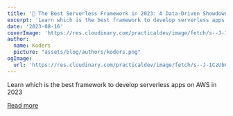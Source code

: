 ```yaml
---
title: '🥇 The Best Serverless Framework in 2023: A Data-Driven Showdown for AWS Projects'
excerpt: 'Learn which is the best framework to develop serverless apps on AWS in 2023'
date: '2023-08-16'
coverImage: 'https://res.cloudinary.com/practicaldev/image/fetch/s--J-1CzUbH--/c_imagga_scale,f_auto,fl_progressive,h_420,q_auto,w_1000/https://dev-to-uploads.s3.amazonaws.com/uploads/articles/irt4aam08px838do2ng2.png'
author:
  name: Koders
  picture: "assets/blog/authors/koders.png"
ogImage:
  url: 'https://res.cloudinary.com/practicaldev/image/fetch/s--J-1CzUbH--/c_imagga_scale,f_auto,fl_progressive,h_420,q_auto,w_1000/https://dev-to-uploads.s3.amazonaws.com/uploads/articles/irt4aam08px838do2ng2.png'
---
```


Learn which is the best framework to develop serverless apps on AWS in 2023

[Read more](https://dev.to/slsbytheodo/the-best-serverless-framework-in-2023-a-data-driven-showdown-for-aws-projects-1p3h)

